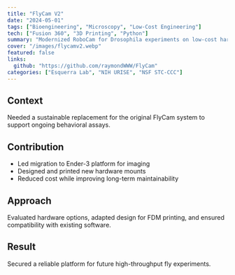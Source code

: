 ```yaml
---
title: "FlyCam V2"
date: "2024-05-01"
tags: ["Bioengineering", "Microscopy", "Low-Cost Engineering"]
tech: ["Fusion 360", "3D Printing", "Python"]
summary: "Modernized RoboCam for Drosophila experiments on low-cost hardware."
cover: "/images/flycamv2.webp"
featured: false
links:
  github: "https://github.com/raymondWWW/FlyCam"
categories: ["Esquerra Lab", "NIH URISE", "NSF STC-CCC"]  
---
```

## Context
Needed a sustainable replacement for the original FlyCam system to support ongoing behavioral assays.

## Contribution
- Led migration to Ender-3 platform for imaging
- Designed and printed new hardware mounts
- Reduced cost while improving long-term maintainability

## Approach
Evaluated hardware options, adapted design for FDM printing, and ensured compatibility with existing software.

## Result
Secured a reliable platform for future high-throughput fly experiments.
